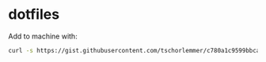 # dotfiles

Add to machine with:
```bash
curl -s https://gist.githubusercontent.com/tschorlemmer/c780a1c9599bbcaf666794660977613a/raw/ | /bin/bash
```
